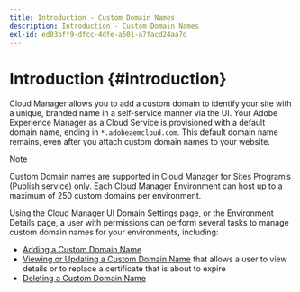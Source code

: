 ```yaml
---
title: Introduction - Custom Domain Names
description: Introduction - Custom Domain Names
exl-id: ed03bff9-dfcc-4dfe-a501-a7facd24aa7d
---
```

# Introduction {#introduction}

Cloud Manager allows you to add a custom domain to identify your site with a unique, branded name in a self-service manner via the UI. Your Adobe Experience Manager as a Cloud Service is provisioned with a default domain name, ending in `*.adobeaemcloud.com`. This default domain name remains, even after you attach custom domain names to your website.

>[!NOTE]
>Custom Domain names are supported in Cloud Manager for Sites Program’s (Publish service) only. Each Cloud Manager Environment can host up to a maximum of 250 custom domains per environment.

Using the Cloud Manager UI Domain Settings page, or the Environment Details page, a user with permissions can perform several tasks to manage custom domain names for your environments, including:

* [Adding a Custom Domain Name](/help/implementing/cloud-manager/custom-domain-names/add-custom-domain-name.md)
* [Viewing or Updating a Custom Domain Name](/help/implementing/cloud-manager/custom-domain-names/view-update-replace-custom-domain-name.md) that allows a user to view details or to replace a certificate that is about to expire
* [Deleting a Custom Domain Name](/help/implementing/cloud-manager/custom-domain-names/delete-custom-domain-name.md)
